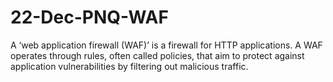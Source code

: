 # 22-Dec-PNQ-WAF
A ‘web application firewall (WAF)’ is a firewall for HTTP applications. A WAF operates through rules, often called policies, that aim to protect against application vulnerabilities by filtering out malicious traffic.
